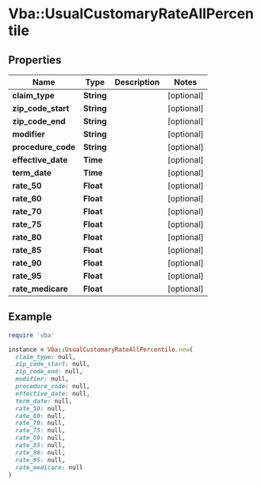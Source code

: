# Vba::UsualCustomaryRateAllPercentile

## Properties

| Name | Type | Description | Notes |
| ---- | ---- | ----------- | ----- |
| **claim_type** | **String** |  | [optional] |
| **zip_code_start** | **String** |  | [optional] |
| **zip_code_end** | **String** |  | [optional] |
| **modifier** | **String** |  | [optional] |
| **procedure_code** | **String** |  | [optional] |
| **effective_date** | **Time** |  | [optional] |
| **term_date** | **Time** |  | [optional] |
| **rate_50** | **Float** |  | [optional] |
| **rate_60** | **Float** |  | [optional] |
| **rate_70** | **Float** |  | [optional] |
| **rate_75** | **Float** |  | [optional] |
| **rate_80** | **Float** |  | [optional] |
| **rate_85** | **Float** |  | [optional] |
| **rate_90** | **Float** |  | [optional] |
| **rate_95** | **Float** |  | [optional] |
| **rate_medicare** | **Float** |  | [optional] |

## Example

```ruby
require 'vba'

instance = Vba::UsualCustomaryRateAllPercentile.new(
  claim_type: null,
  zip_code_start: null,
  zip_code_end: null,
  modifier: null,
  procedure_code: null,
  effective_date: null,
  term_date: null,
  rate_50: null,
  rate_60: null,
  rate_70: null,
  rate_75: null,
  rate_80: null,
  rate_85: null,
  rate_90: null,
  rate_95: null,
  rate_medicare: null
)
```

